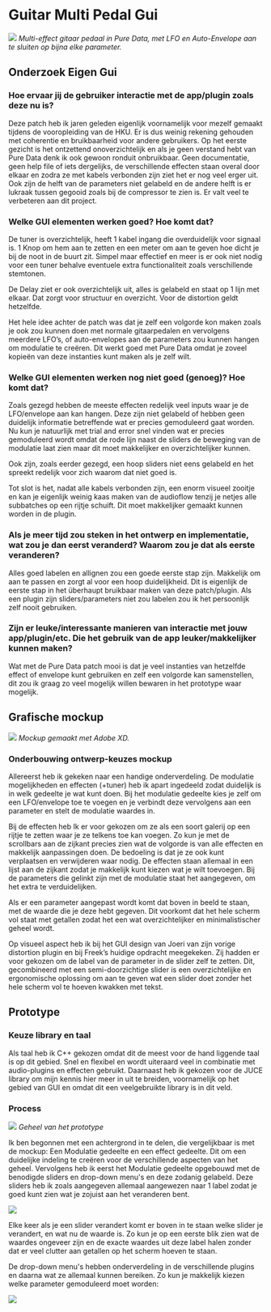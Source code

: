 # Guitar Multi Pedal Gui

![](images/OldGui.png)
*Multi-effect gitaar pedaal in Pure Data, met LFO en Auto-Envelope aan te sluiten op bijna elke parameter.*

## Onderzoek Eigen Gui

### Hoe ervaar jij de gebruiker interactie met de app/plugin zoals deze nu is? 

Deze patch heb ik jaren geleden eigenlijk voornamelijk voor mezelf gemaakt tijdens de vooropleiding van de HKU. Er is dus weinig rekening gehouden met coherentie en bruikbaarheid voor andere gebruikers. Op het eerste gezicht is het ontzettend onoverzichtelijk en als je geen verstand hebt van Pure Data denk ik ook gewoon ronduit onbruikbaar. Geen documentatie, geen help file of iets dergelijks, de verschillende effecten staan overal door elkaar en zodra ze met kabels verbonden zijn ziet het er nog veel erger uit. Ook zijn de helft van de parameters niet gelabeld en de andere helft is er lukraak tussen gegooid zoals bij de compressor te zien is. Er valt veel te verbeteren aan dit project.

### Welke GUI elementen werken goed? Hoe komt dat? 

De tuner is overzichtelijk, heeft 1 kabel ingang die overduidelijk voor signaal is. 1 Knop om hem aan te zetten en een meter om aan te geven hoe dicht je bij de noot in de buurt zit. Simpel maar effectief en meer is er ook niet nodig voor een tuner behalve eventuele extra functionaliteit zoals verschillende stemtonen.

De Delay ziet er ook overzichtelijk uit, alles is gelabeld en staat op 1 lijn met elkaar. Dat zorgt voor structuur en overzicht. Voor de distortion geldt hetzelfde.

Het hele idee achter de patch was dat je zelf een volgorde kon maken zoals je ook zou kunnen doen met normale gitaarpedalen en vervolgens meerdere LFO’s, of auto-envelopes aan de parameters zou kunnen hangen om modulatie te creëren. Dit werkt goed met Pure Data omdat je zoveel kopieën van deze instanties kunt maken als je zelf wilt. 

### Welke GUI elementen werken nog niet goed (genoeg)? Hoe komt dat? 

Zoals gezegd hebben de meeste effecten redelijk veel inputs waar je de LFO/envelope aan kan hangen. Deze zijn niet gelabeld of hebben geen duidelijk informatie betreffende wat er precies gemoduleerd gaat worden. Nu kun je natuurlijk met trial and error snel vinden wat er precies gemoduleerd wordt omdat de rode lijn naast de sliders de beweging van de modulatie laat zien maar dit moet makkelijker en overzichtelijker kunnen.

Ook zijn, zoals eerder gezegd, een hoop sliders niet eens gelabeld en het spreekt redelijk voor zich waarom dat niet goed is.

Tot slot is het, nadat alle kabels verbonden zijn, een enorm visueel zooitje en kan je eigenlijk weinig kaas maken van de audioflow tenzij je netjes alle subbatches op een rijtje schuift. Dit moet makkelijker gemaakt kunnen worden in de plugin.

### Als je meer tijd zou steken in het ontwerp en implementatie, wat zou je dan eerst veranderd? Waarom zou je dat als eerste veranderen? 

Alles goed labelen en allignen zou een goede eerste stap zijn. Makkelijk om aan te passen en zorgt al voor een hoop duidelijkheid. Dit is eigenlijk de eerste stap in het überhaupt bruikbaar maken van deze patch/plugin. Als een plugin zijn sliders/parameters niet zou labelen zou ik het persoonlijk zelf nooit gebruiken.

### Zijn er leuke/interessante manieren van interactie met jouw app/plugin/etc. Die het gebruik van de app leuker/makkelijker kunnen maken? 

Wat met de Pure Data patch mooi is dat je veel instanties van hetzelfde effect of envelope kunt gebruiken en zelf een volgorde kan samenstellen, dit zou ik graag zo veel mogelijk willen bewaren in het prototype waar mogelijk.

## Grafische mockup 

![](images/Mockup.png)
*Mockup gemaakt met Adobe XD.*

### Onderbouwing ontwerp-keuzes mockup

Allereerst heb ik gekeken naar een handige onderverdeling. De modulatie mogelijkheden en effecten (+tuner) heb ik apart ingedeeld zodat duidelijk is in welk gedeelte je wat kunt doen. Bij het modulatie gedeelte kies je zelf om een LFO/envelope toe te voegen en je verbindt deze vervolgens aan een parameter en stelt de modulatie waardes in.

Bij de effecten heb Ik er voor gekozen om ze als een soort galerij op een rijtje te zetten waar je ze telkens toe kan voegen. Zo kun je met de scrollbars aan de zijkant precies zien wat de volgorde is van alle effecten en makkelijk aanpassingen doen. De bedoeling is dat je ze ook kunt verplaatsen en verwijderen waar nodig. De effecten staan allemaal in een lijst aan de zijkant zodat je makkelijk kunt kiezen wat je wilt toevoegen. Bij de parameters die gelinkt zijn met de modulatie staat het aangegeven, om het extra te verduidelijken.

Als er een parameter aangepast wordt komt dat boven in beeld te staan, met de waarde die je deze hebt gegeven. Dit voorkomt dat het hele scherm vol staat met getallen zodat het een wat overzichtelijker en minimalistischer geheel wordt. 

Op visueel aspect heb ik bij het GUI design van Joeri van zijn vorige distortion plugin en bij Freek’s huidige opdracht meegekeken. Zij hadden er voor gekozen om de label van de parameter in de slider zelf te zetten. Dit, gecombineerd met een semi-doorzichtige slider is een overzichtelijke en ergonomische oplossing om aan te geven wat een slider doet zonder het hele scherm vol te hoeven kwakken met tekst.

## Prototype 

### Keuze library en taal

Als taal heb ik C++ gekozen omdat dit de meest voor de hand liggende taal is op dit gebied. Snel en flexibel en wordt uiteraard veel in combinatie met audio-plugins en effecten gebruikt. Daarnaast heb ik gekozen voor de JUCE library om mijn kennis hier meer in uit te breiden, voornamelijk op het gebied van GUI en omdat dit een veelgebruikte library is in dit veld.

### Process 

![](images/Geheel1.png)
*Geheel van het prototype*

Ik ben begonnen met een achtergrond in te delen, die vergelijkbaar is met de mockup: Een Modulatie gedeelte en een effect gedeelte. Dit om een duidelijke indeling te creëren voor de verschillende aspecten van het geheel. Vervolgens heb ik eerst het Modulatie gedeelte opgebouwd met de benodigde sliders en drop-down menu's en deze zodanig gelabeld. Deze sliders heb ik zoals aangegeven allemaal aangewezen naar 1 label zodat je goed kunt zien wat je zojuist aan het veranderen bent.

![](images/Parameter.png)

Elke keer als je een slider verandert komt er boven in te staan welke slider je verandert, en wat nu de waarde is. Zo kun je op een eerste blik zien wat de waardes ongeveer zijn en de exacte waardes uit deze label halen zonder dat er veel clutter aan getallen op het scherm hoeven te staan.

De drop-down menu's hebben onderverdeling in de verschillende plugins en daarna wat ze allemaal kunnen bereiken. Zo kun je makkelijk kiezen welke parameter gemoduleerd moet worden:

![](images/dropDown.png)
